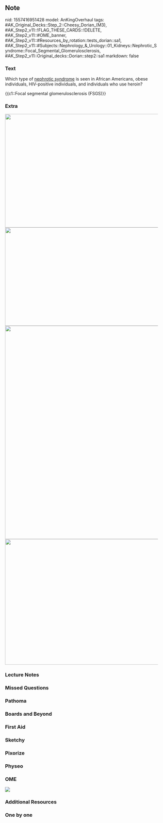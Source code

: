 ## Note
nid: 1557416951428
model: AnKingOverhaul
tags: #AK_Original_Decks::Step_2::Cheesy_Dorian_(M3), #AK_Step2_v11::!FLAG_THESE_CARDS::!DELETE, #AK_Step2_v11::#OME_banner, #AK_Step2_v11::#Resources_by_rotation::tests_dorian::sa1, #AK_Step2_v11::#Subjects::Nephrology_&_Urology::01_Kidneys::Nephrotic_Syndrome::Focal_Segmental_Glomerulosclerosis, #AK_Step2_v11::Original_decks::Dorian::step2::sa1
markdown: false

### Text
Which type of <u>nephrotic syndrome</u> is seen in African
Americans, obese individuals, HIV-positive individuals, and
individuals who use heroin?
<div>
  <div>
    <div>
      {{c1::Focal segmental glomerulosclerosis (FSGS)}}
    </div>
  </div>
</div>

### Extra
<div>
  <i><img src="paste-6824153277530115.jpg" class="" style=
  "height: 374px; width: 556px;"></i>
</div>
<div>
  <i><img src="paste-1645041193844737.jpg" class="" style=
  "height: 324px; width: 556px;"><img src="nephro.PNG" class=""
  style="height: 703px; width: 556px;"></i>
</div>
<div>
  <i><img src="paste-3231035177304065.jpg" class="" style=
  "height: 414px; width: 556px;"></i>
</div>

### Lecture Notes


### Missed Questions


### Pathoma


### Boards and Beyond


### First Aid


### Sketchy


### Pixorize


### Physeo


### OME
<div class="ome-widget">
  <a href="https://onlinemeded.org?ref=anki"><img src=
  "_OME_AnkiFlashcards_General_4.png"></a>
</div>

### Additional Resources


### One by one

